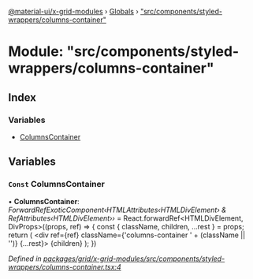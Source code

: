 [@material-ui/x-grid-modules](../README.md) › [Globals](../globals.md) › ["src/components/styled-wrappers/columns-container"](_src_components_styled_wrappers_columns_container_.md)

# Module: "src/components/styled-wrappers/columns-container"

## Index

### Variables

* [ColumnsContainer](_src_components_styled_wrappers_columns_container_.md#const-columnscontainer)

## Variables

### `Const` ColumnsContainer

• **ColumnsContainer**: *ForwardRefExoticComponent‹HTMLAttributes‹HTMLDivElement› & RefAttributes‹HTMLDivElement››* = React.forwardRef<HTMLDivElement, DivProps>((props, ref) => {
  const { className, children, ...rest } = props;
  return (
    <div ref={ref} className={'columns-container ' + (className || '')} {...rest}>
      {children}
    </div>
  );
})

*Defined in [packages/grid/x-grid-modules/src/components/styled-wrappers/columns-container.tsx:4](https://github.com/mui-org/material-ui-x/blob/02342a6/packages/grid/x-grid-modules/src/components/styled-wrappers/columns-container.tsx#L4)*
